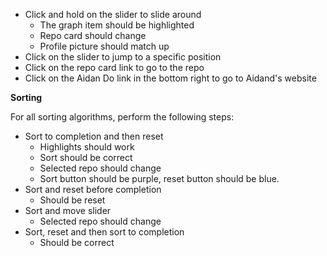 
- Click and hold on the slider to slide around
   - The graph item should be highlighted
   - Repo card should change
   - Profile picture should match up
- Click on the slider to jump to a specific position
- Click on the repo card link to go to the repo
- Click on the Aidan Do link in the bottom right to go to Aidand's website

**Sorting**

For all sorting algorithms, perform the following steps:

- Sort to completion and then reset
   - Highlights should work
   - Sort should be correct
   - Selected repo should change
   - Sort button should be purple, reset button should be blue.
- Sort and reset before completion
   - Should be reset
- Sort and move slider
   - Selected repo should change
- Sort, reset and then sort to completion
   - Should be correct